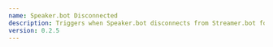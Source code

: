 ```yaml
---
name: Speaker.bot Disconnected
description: Triggers when Speaker.bot disconnects from Streamer.bot for any reason
version: 0.2.5
---
```

